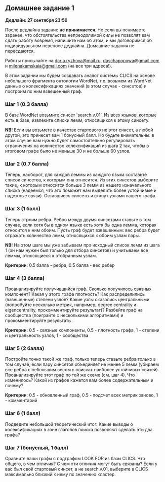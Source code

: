 ## Домашнее задание 1

**Дедлайн: 27 сентября 23:59**

После дедлайна задание **не принимается**. Но если вы понимаете заранее, что обстоятельства непреодолимой силы не позволят вам сдать работу вовремя, напишите нам об этом, и мы договоримся об индивидуальном переносе дедлайна. Домашние задания не пересдаются.

Работы присылайте на daria.ryzhova@mail.ru, daschapopowa@gmail.com и milenakamskaia@gmail.com (на все три адреса!).

В этом задании мы будем создавать аналог системы CLICS на основе небольшого фрагмента онтологии WordNet, т.е. возьмем из WordNet данные о колексификациях значений (в этом случае - синсетов) и построим по ним взвешенный граф. 

### Шаг 1 (0.3 балла)
В базе WordNet возьмите синсет 'search.v.01'. Из всех языков, которые есть в базе, извлеките списки лемм, относящихся к этому синсету.

**NB!** Если вы возьмете в качестве стартового не этот синсет, а любой другой, это принесет вам 1 бонусный балл. Но будьте внимательны: в этом случае вам нужно будет самостоятельно регулировать ограничения на количество колексификаций из шага 2 так, чтобы в итоговом графе было не меньше 30 и не больше 60 узлов. 

### Шаг 2 (0.7 балла)
Теперь, наоборот, для каждой леммы из каждого языка составьте список синсетов, к которым она относится. Из этих синсетов выберите такие, к которым относится больше 3 лемм из нашего изначального списка (надеемся, что это поможет нам выделить более устойчивые и надежные связи). Оставшиеся синсеты и станут узлами нашего графа.

### Шаг 3 (1 балл)
Теперь строим ребра. Ребро между двумя синсетами ставьте в том случае, если хотя бы в одном языке есть хотя бы одна лемма, которая относится к ним обоим. Пусть граф будет взвешенным: вес ребра будет отражать количество лемм, относящихся к обоим узлам пары.

**NB!** На этом шаге мы уже забываем про исходный список лемм из шага 1 (он нам нужен был только для отбора синсетов) и учитываем все леммы, относящиеся к отобранным узлам.

**Критерии**: 0.5 балла - ребра, 0.5 балла - вес ребер

### Шаг 4 (3 балла)
Проанализируйте получившийся граф. Сколько получилось связных компонент? Какая у этого графа плотность? Как распределились (взвешенные) степени узлов? Какие узлы оказались центральными (попробуйте несколько метрик, например, degree centrality и eigencentrality, прокомментируйте результат)? Разбейте граф на сообщества (поиграйте с несколькими алгоритмами) и прокомментируйте результаты.

**Критерии**: 0.5 - связные компоненты, 0.5 - плотность графа, 1 - степени и центральность узлов, 1 - сообщества

### Шаг 5 (2 балла)
Постройте точно такой же граф, только теперь ставьте ребра только в том случае, если пару синсетов объединяет не менее 5 лемм (убираем все ребра с небольшим весом в поисках наиболее устойчивых связей). Проанализируйте этот граф по той же схеме (см. шаг 4). Что изменилось? Какой из графов кажется вам более содержательным и почему?

**Критерии**: 0.5 - обновленный граф, 0.5 - подсчет всех метрик заново, 1 - комментарий

### Шаг 6 (1 балл)
Подведите небольшой теоретический итог. Какие выводы о колексификациях в зоне глаголов поиска позволяют сделать эти два графа?

### Шаг 7 (бонусный, 1 балл)
Сравните ваши графы с подграфом LOOK FOR из базы CLICS. Что общего, в чем отличия? С чем эти отличия могут быть связаны? Если у вас был свой стартовый синсет, а не search.v.01, выберите в CLICS максимально близкий к нему по значению кластер.
